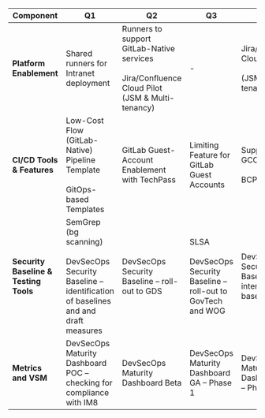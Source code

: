 
|Component|Q1|Q2|Q3|Q4|
|---|---|---|---|---|
**Platform Enablement**|Shared runners for Intranet deployment|Runners to support GitLab-Native services<br><br>Jira/Confluence Cloud Pilot (JSM & Multi-tenancy)|-|Jira/Confluence Cloud GA <br><br>(JSM/Multi-tenancy)
**CI/CD Tools & Features**|Low-Cost Flow (GitLab-Native) Pipeline Template<br><br>GitOps-based Templates|GitLab Guest-Account Enablement with TechPass|Limiting Feature for GitLab Guest Accounts|Support for GCC+ <br><br>BCP 
**Security Baseline & Testing Tools**|SemGrep (bg scanning)<br><br>DevSecOps Security Baseline – identification of baselines and and draft measures|DevSecOps Security Baseline – roll-out to GDS|SLSA<br><br>DevSecOps Security Baseline – roll-out to GovTech and WOG|DevSecOps Security Baseline – intermediate baselines
**Metrics and VSM**|DevSecOps Maturity Dashboard POC – checking for compliance with IM8|DevSecOps Maturity Dashboard Beta|DevSecOps Maturity Dashboard GA – Phase 1|DevSecOps Maturity Dashboard GA – Phase 2

<!--
|Items|GA (Jan’23)|Future Releases|
|---|---|---|
Planning tools | Jira (self-hosted)<br><br> Confluence (self-hosted)| Jira Cloud<br><br>Confluence Cloud|
Runners|SHIP-hosted runner<br><br>Agency hosted runner|Gitlab Shared runners
Deployment (common service)|GCC* 1.0 (Internet)<br><br> GCC* 1.0 (Intranet)<br><br>GCC* 2.0 (non-GEN/GEN)|Agency On-prem (DC)<br><br>Commercial Cloud (CC)<br><br>GCC 2.0 GCP|
Automated Testing (Runtime)|Internet, non-GEN|Intranet, GEN|
E2E Pipeline Template|Support common use cases|Mature with inner-sourcing contributions
Compliance Pipeline|Limited coverage|Comprehensive, with SLSA framework, DevSecOps Policy
DevOps Maturity Metrics|Preliminary|Continuous development on VSM

*AWS & Azure
-->